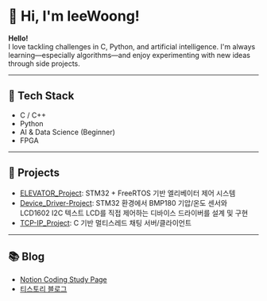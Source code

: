 # 👋 Hi, I'm leeWoong!

**Hello!**  
I love tackling challenges in C, Python, and artificial intelligence.
I'm always learning—especially algorithms—and enjoy experimenting with new ideas through side projects.

---

## 🔨 Tech Stack
- C / C++
- Python
- AI & Data Science (Beginner)
- FPGA
---

## 📝 Projects
- [ELEVATOR_Project](https://github.com/0verFIow/ELEVATOR_Project): STM32 + FreeRTOS 기반 엘리베이터 제어 시스템
- [Device_Driver-Project](https://github.com/OverFlow/Device_Driver-Project): STM32 환경에서 BMP180 기압/온도 센서와 LCD1602 I2C 텍스트 LCD를 직접 제어하는 디바이스 드라이버를 설계 및 구현
- [TCP-IP_Project](https://github.com/OverFlow/TCP-IP_Project): C 기반 멀티스레드 채팅 서버/클라이언트

---

## 📚 Blog
- [Notion Coding Study Page](https://www.notion.so/Coding-Study-Page-1f371c55d5ca80b8ab0adf3ea6d587b4)
- [티스토리 블로그](https://leeun8000.tistory.com/)

